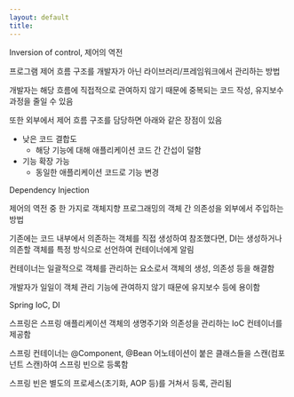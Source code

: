 ```yaml
---
layout: default
title:
---
```


Inversion of control, 제어의 역전

프로그램 제어 흐름 구조를 개발자가 아닌 라이브러리/프레임워크에서 관리하는 방법

개발자는 해당 흐름에 직접적으로 관여하지 않기 때문에 중복되는 코드 작성, 유지보수 과정을 줄일 수 있음

또한 외부에서 제어 흐름 구조를 담당하면 아래와 같은 장점이 있음
- 낮은 코드 결합도
    - 해당 기능에 대해 애플리케이션 코드 간 간섭이 덜함
- 기능 확장 가능
    - 동일한 애플리케이션 코드로 기능 변경

Dependency Injection

제어의 역전 중 한 가지로 객체지향 프로그래밍의 객체 간 의존성을 외부에서 주입하는 방법 

기존에는 코드 내부에서 의존하는 객체를 직접 생성하여 참조했다면, DI는 생성하거나 의존할 객체를 특정 방식으로 선언하여 컨테이너에게 알림

컨테이너는 일괄적으로 객체를 관리하는 요소로서 객체의 생성, 의존성 등을 해결함

개발자가 일일이 객체 관리 기능에 관여하지 않기 때문에 유지보수 등에 용이함

Spring IoC, DI

스프링은 스프링 애플리케이션 객체의 생명주기와 의존성을 관리하는 IoC 컨테이너를 제공함

스프링 컨테이너는 @Component, @Bean 어노테이션이 붙은 클래스들을 스캔(컴포넌트 스캔)하여 스프링 빈으로 등록함

스프링 빈은 별도의 프로세스(초기화, AOP 등)를 거쳐서 등록, 관리됨
